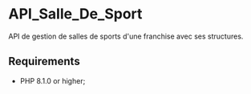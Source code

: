 API_Salle_De_Sport
========================
API de gestion de salles de sports d'une franchise avec ses structures.

Requirements
------------

  * PHP 8.1.0 or higher;
